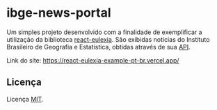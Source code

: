 # ibge-news-portal

Um simples projeto desenvolvido com a finalidade de exemplificar a utilização da biblioteca [react-eulexia](https://github.com/gucollaco/react-eulexia). São exibidas notícias do Instituto Brasileiro de Geografia e Estatística, obtidas através de sua [API](https://servicodados.ibge.gov.br/api/docs).

Link do site: https://react-eulexia-example-pt-br.vercel.app/

## Licença
Licença [MIT](./LICENSE).
